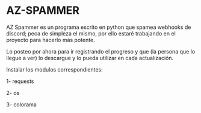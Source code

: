 # AZ-SPAMMER
AZ Spammer es un programa escrito en python que spamea webhooks de discord; peca de simpleza el mismo, por ello estaré trabajando en el proyecto para hacerlo más potente. 

Lo posteo por ahora para ir registrando el progreso y que (la persona que lo llegue a ver) lo descargue y lo pueda utilizar en cada actualización.

Instalar los modulos correspondientes:

1- requests 

2- os

3- colorama
